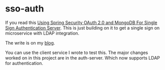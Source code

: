 # sso-auth

If you read this [Using Spring Security OAuth 2.0 and MongoDB For Single Sign Authentication Server](http://malike.github.io/Spring-Security-OAuth2/).
This is just building on it to get a single sign on microservice with LDAP integration.

The write is on my [blog](http://malike.github.io/Spring-Security-OAuth2-With-LDAP/). 

You can use the client service I wrote to test this. The major changes worked on in this project are in
the auth-server. Which now supports LDAP for authentication.

